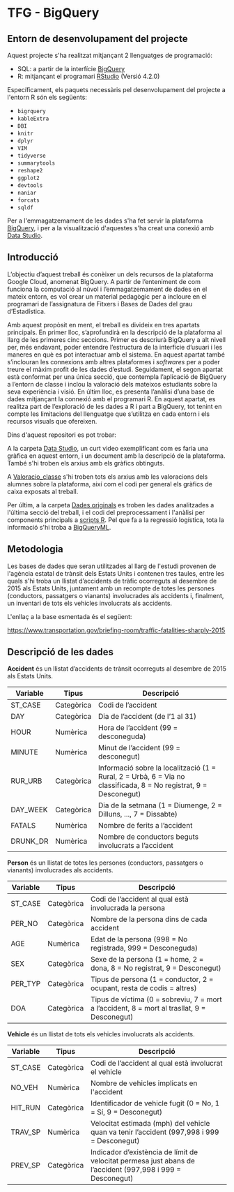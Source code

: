 # TFG - BigQuery

## Entorn de desenvolupament del projecte

Aquest projecte s'ha realitzat mitjançant 2 llenguatges de programació:
- SQL: a partir de la interfície [BigQuery](https://cloud.google.com/bigquery?hl=es)
- R: mitjançant el programari [RStudio](https://www.rstudio.com/products/rstudio/download/) (Versió 4.2.0)

Específicament, els paquets necessàris pel desenvolupament del projecte a l'entorn R són els següents:
- `bigrquery`
- `kableExtra`
- `DBI`
- `knitr`
- `dplyr`
- `VIM`
- `tidyverse`
- `summarytools`
- `reshape2`
- `ggplot2`
- `devtools`
- `naniar`
- `forcats`
- `sqldf`

Per a l'emmagatzemament de les dades s'ha fet servir la plataforma [BigQuery](https://cloud.google.com/bigquery?hl=es), i per a la visualització d'aquestes s'ha creat una conexió amb [Data Studio](https://datastudio.google.com/overview).

## Introducció

L’objectiu d’aquest treball és conèixer un dels recursos de la plataforma Google Cloud, anomenat BigQuery. A partir de l’enteniment de com funciona la computació al núvol i l’emmagatzemament de dades en el mateix entorn, es vol crear un material pedagògic per a incloure en el programari de l’assignatura de Fitxers i Bases de Dades del grau d’Estadística.

Amb aquest propòsit en ment, el treball es divideix en tres apartats principals. En primer lloc, s’aprofundirà en la descripció de la plataforma al llarg de les primeres cinc seccions. Primer es descriurà BigQuery a alt nivell per, més endavant, poder entendre l’estructura de la interfície d’usuari i les maneres en què es pot interactuar amb el sistema. En aquest apartat també s’inclouran les connexions amb altres plataformes i *softwares* per a poder treure el màxim profit de les dades d’estudi. Seguidament, el segon apartat està conformat per una única secció, que contempla l’aplicació de BigQuery a l’entorn de classe i inclou la valoració dels mateixos estudiants sobre la seva experiència i visió. En últim lloc, es presenta l’anàlisi d’una base de dades mitjançant la connexió amb el programari R. En aquest apartat, es realitza part de l’exploració de les dades a R i part a BigQuery, tot tenint en compte les limitacions del llenguatge que s’utilitza en cada entorn i els recursos visuals que ofereixen.

Dins d'aquest repositori es pot trobar:

A la carpeta [Data Studio](https://github.com/AnnaSalazar/TFG/tree/main/Data%20Studio), un curt video exemplificant com es faria una gràfica en aquest entorn, i un document amb la descripció de la plataforma. També s'hi troben els arxius amb els gràfics obtinguts.

A [Valoracio_classe](https://github.com/AnnaSalazar/TFG/tree/main/Valoracio_classe) s'hi troben tots els arxius amb les valoracions dels alumnes sobre la plataforma, així com el codi per general els gràfics de caixa exposats al treball.

Per últim, a la carpeta [Dades originals](https://github.com/AnnaSalazar/TFG/tree/main/Dades%20originals) es troben les dades analitzades a l'última secció del treball, i el codi del preprocessament i l'anàlisi per components principals a [scripts R](https://github.com/AnnaSalazar/TFG/tree/main/scripts%20R). Pel que fa a la regressió logística, tota la informació s'hi troba a [BigQueryML]().


## Metodologia

Les bases de dades que seran utilitzades al llarg de l'estudi provenen de l'agència estatal de trànsit dels Estats Units i contenen tres taules, entre les quals s'hi troba un llistat d’accidents de tràfic ocorreguts al desembre de 2015 als Estats Units, juntament amb un recompte de totes les persones (conductors, passatgers o vianants) involucrades als accidents i, finalment, un inventari de tots els vehicles involucrats als accidents. 

L'enllaç a la base esmentada és el següent: 

<https://www.transportation.gov/briefing-room/traffic-fatalities-sharply-2015>

## Descripció de les dades

**Accident** és un llistat d’accidents de trànsit ocorreguts al desembre de 2015 als Estats Units.

| Variable           | Tipus         | Descripció                                                                                                        |
|--------------------|---------------|-------------------------------------------------------------------------------------------------------------------|
| ST_CASE            | Categòrica    | Codi de l’accident                                                                                                |
| DAY                | Categòrica    | Dia de l’accident (de l’1 al 31)                                                                                  |
| HOUR               | Numèrica      | Hora de l’accident (99 = desconeguda)                                                                             |
| MINUTE             | Numèrica      | Minut de l’accident (99 = desconegut)                                                                             |
| RUR_URB            | Categòrica    | Informació sobre la localització (1 = Rural, 2 = Urbà, 6 = Via no classificada, 8 = No registrat, 9 = Desconegut) |
| DAY_WEEK           | Categòrica    | Dia de la setmana (1 = Diumenge, 2 = Dilluns, ..., 7 = Dissabte)                                                  |
| FATALS             | Numèrica      | Nombre de ferits a l’accident                                                                                     |
| DRUNK_DR           | Numèrica      | Nombre de conductors beguts involucrats a l’accident                                                              |



**Person** és un llistat de totes les persones (conductors, passatgers o vianants) involucrades als accidents.

| Variable           | Tipus         | Descripció                                                                                                        |
|--------------------|---------------|-------------------------------------------------------------------------------------------------------------------|
| ST_CASE            | Categòrica    | Codi de l’accident al qual està involucrada la persona                                                            |
| PER_NO             | Categòrica    | Nombre de la persona dins de cada accident                                                                        |
| AGE                | Numèrica      | Edat de la persona (998 = No registrada, 999 = Desconeguda)                                                       |
| SEX                | Categòrica    | Sexe de la persona (1 = home, 2 = dona, 8 = No registrat, 9 = Desconegut)                                          |
| PER_TYP            | Categòrica    | Tipus de persona (1 = conductor, 2 = ocupant, resta de codis = altres)                                            |
| DOA                | Categòrica    | Tipus de víctima (0 = sobreviu, 7 = mort a l’accident, 8 = mort al trasllat, 9 = Desconegut)                |



**Vehicle** és un llistat de tots els vehicles involucrats als accidents.
                                                                                                            

| Variable           | Tipus         | Descripció                                                                                                        |
|--------------------|---------------|-------------------------------------------------------------------------------------------------------------------|
| ST_CASE            | Categòrica    | Codi de l’accident al qual està involucrat el vehicle                                                             |
| NO_VEH             | Numèrica      | Nombre de vehicles implicats en l'accident                                                                        |
| HIT_RUN            | Categòrica    | Identificador de vehicle fugit (0 = No, 1 = Sí, 9 = Desconegut)                                                   |
| TRAV_SP            | Numèrica      | Velocitat estimada (mph) del vehicle quan va tenir l’accident (997,998 i 999 = Desconegut)                        |
| PREV_SP            | Categòrica    | Indicador d’existència de límit de velocitat permesa just abans de l’accident (997,998 i 999 = Desconegut)  |









